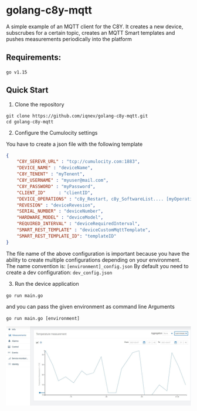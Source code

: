 # golang-c8y-mqtt

A simple example of an MQTT client for the C8Y. It creates a new device, subscrubes for a certain topic, creates  an MQTT Smart templates and pushes measurements periodically into the platform

## Requirements:

`go v1.15`

## Quick Start

1. Clone the repository

```shell
git clone https://github.com/iqnev/golang-c8y-mqtt.git
cd golang-c8y-mqtt
```
2. Configure the Cumulocity  settings


You have to create a json file with the following template
```json
{
    "C8Y_SEREVR_URL" : "tcp://cumulocity.com:1883",
    "DEVICE_NAME" : "deviceName",
    "C8Y_TENENT" : "myTenent",
    "C8Y_USERNAME" : "myuser@mail.com",
    "C8Y_PASSWORD" : "myPassword",
    "CLIENT_ID"     : "clientID",
    "DEVICE_OPERATIONS" : "c8y_Restart, c8y_SoftwareList.... [myOperations]",
    "REVESION" : "deviceRevesion",
    "SERIAL_NUMBER" : "deviceNumber",
    "HARDWARE_MODEL" : "deviceModel",
    "REQUIRED_INTERVAL" : "deviceRequiredInterval",
    "SMART_REST_TEMPLATE" : "deviceCustomMqttTemplate",
    "SMART_REST_TEMPLATE_ID": "templateID"	
}
```

The file name of the above configuration is important because you have the ability to create multiple configurations depending on your environment. The name convention is: `[environment]_config.json`  By default you need to create a dev configuration: `dev_config.json`

3. Run the device application

`go run main.go`

and you can pass the given environment as command line Arguments

`go run main.go [environment]` 


[![Temperature measurement](https://github.com/iqnev/resources/blob/main/device_temperature_golang_mqtt_example.JPG "Temperature measurement")](https://github.com/iqnev/resources/blob/main/device_temperature_golang_mqtt_example.JPG "Temperature measurement")
